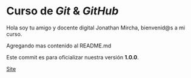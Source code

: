 # Curso de _**Git**_ &  ***GitHub***

Hola soy tu amigo y docente digital Jonathan Mircha, bienvenid@s a mi curso.

Agregando mas contenido al README.md

Este commit es para oficializar nuestra versión **1.0.0**.

[Site](https://tester-dark.github.io/youtuve-git)
